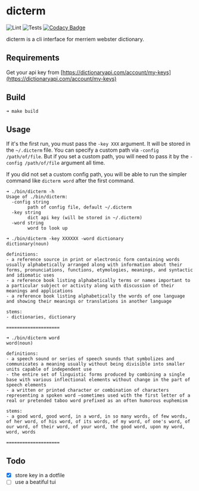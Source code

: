 # dicterm

![Lint](https://github.com/murat/dicterm/actions/workflows/lint.yml/badge.svg)
![Tests](https://github.com/murat/dicterm/actions/workflows/test.yml/badge.svg)
[![Codacy Badge](https://app.codacy.com/project/badge/Grade/295007f859ca44b5b1a9418bb5685d40)](https://www.codacy.com/gh/murat/dicterm/dashboard?utm_source=github.com&amp;utm_medium=referral&amp;utm_content=murat/dicterm&amp;utm_campaign=Badge_Grade)

dicterm is a cli interface for merriem webster dictionary.

## Requirements

Get your api key from [https://dictionaryapi.com/account/my-keys](https://dictionaryapi.com/account/my-keys)

## Build

```shell
➜ make build
```

## Usage

If it's the first run, you must pass the `-key XXX` argument.
It will be stored in the `~/.dicterm` file.
You can specify a custom path via `-config /path/of/file`.
But if you set a custom path, you will need to pass it by the `-config /path/of/file` argument all time.

If you did not set a custom config path, you will be able to run the
simpler command like `dicterm word` after the first command.

```shell
➜ ./bin/dicterm -h
Usage of ./bin/dicterm:
  -config string
        path of config file, default ~/.dicterm
  -key string
        dict api key (will be stored in ~/.dicterm)
  -word string
        word to look up

➜ ./bin/dicterm -key XXXXXX -word dictionary
dictionary(noun)

definitions:
- a reference source in print or electronic form containing words usually alphabetically arranged along with information about their forms, pronunciations, functions, etymologies, meanings, and syntactic and idiomatic uses
- a reference book listing alphabetically terms or names important to a particular subject or activity along with discussion of their meanings and applications
- a reference book listing alphabetically the words of one language and showing their meanings or translations in another language

stems:
- dictionaries, dictionary

====================

➜ ./bin/dicterm word
word(noun)

definitions:
- a speech sound or series of speech sounds that symbolizes and communicates a meaning usually without being divisible into smaller units capable of independent use
- the entire set of linguistic forms produced by combining a single base with various inflectional elements without change in the part of speech elements
- a written or printed character or combination of characters representing a spoken word —sometimes used with the first letter of a real or pretended taboo word prefixed as an often humorous euphemism      

stems:
- a good word, good word, in a word, in so many words, of few words, of her word, of his word, of its words, of my word, of one's word, of our word, of their word, of your word, the good word, upon my word, word, words

====================
```

## Todo

  - [x] store key in a dotfile
  - [ ] use a beatiful tui
